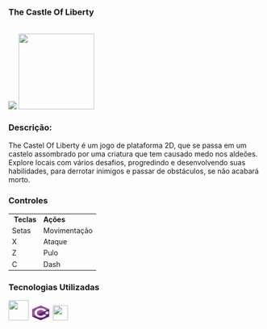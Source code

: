<h3>The Castle Of Liberty</h3>
<br>
<img src="https://img.itch.zone/aW1nLzc1MTIwNTIucG5n/original/Bl8%2FRz.png">


<a href="https://wallisson-de-jesus.itch.io/the-castel-of-liberty">
 <img src="https://o.remove.bg/downloads/80e1d85f-0d2a-438f-b615-9c04dc8256c7/13n58PIC8tNdqa7cup4sc_PIC2018.png_300-removebg-preview.png" width="150" height="150"></img>
</a>
 
<h3>Descrição:</h3>
The Castel Of Liberty é um jogo de plataforma 2D, que se passa em um castelo assombrado por uma criatura que tem causado medo nos aldeões. Explore locais com vários desafios, progredindo e desenvolvendo suas habilidades, para derrotar inimigos e passar de obstáculos, se não acabará morto.

<h3>Controles</h3>
<table><tbody><tr><td class="text-center"><strong>&nbsp;Teclas</strong></td><td class="text-center"><strong>Ações</strong></td></tr><tr><td class="text-center">Setas</td><td>Movimentação</td></tr><tr><td class="text-center">X</td><td>Ataque</td></tr><tr><td class="text-center">Z</td><td>Pulo</td></tr><tr><td class="text-center">C</td><td>Dash</td></tr></tbody></table>

<h3>Tecnologias Utilizadas</h3>
  
  <p>
  <img  height="40" width="40" src="https://cdn.icon-icons.com/icons2/2248/PNG/128/unity_icon_136074.png">
  <img  height="30" width="40" src="https://raw.githubusercontent.com/devicons/devicon/master/icons/csharp/csharp-original.svg">
  <img  height="30" width="30" src="https://cdn.icon-icons.com/icons2/112/PNG/512/visual_studio_18908.png">
  </p>
